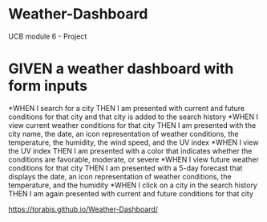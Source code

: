 # Weather-Dashboard
UCB module 6 - Project

# GIVEN a weather dashboard with form inputs
*WHEN I search for a city
THEN I am presented with current and future conditions for that city and that city is added to the search history
*WHEN I view current weather conditions for that city
THEN I am presented with the city name, the date, an icon representation of weather conditions, the temperature, the humidity, the wind speed, and the UV index
*WHEN I view the UV index
THEN I am presented with a color that indicates whether the conditions are favorable, moderate, or severe
*WHEN I view future weather conditions for that city
THEN I am presented with a 5-day forecast that displays the date, an icon representation of weather conditions, the temperature, and the humidity
*WHEN I click on a city in the search history
THEN I am again presented with current and future conditions for that city

https://torabis.github.io/Weather-Dashboard/
